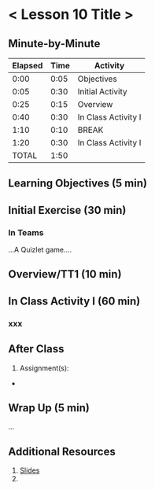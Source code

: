 # < Lesson 10 Title >

<!-- INSTRUCTOR NOTES:
1) For Iniital Exercise:
- Quizlet game location is:
https://quizlet.com/_6u0szm

2)  -->


## Minute-by-Minute

| **Elapsed** | **Time**  | **Activity**              |
| ----------- | --------- | ------------------------- |
| 0:00        | 0:05      | Objectives                |
| 0:05        | 0:30      | Initial Activity          |
| 0:25        | 0:15      | Overview                  |
| 0:40        | 0:30      | In Class Activity I       |
| 1:10        | 0:10      | BREAK                     |
| 1:20        | 0:30      | In Class Activity I       |
| TOTAL       | 1:50      |                           |


## Learning Objectives (5 min)

<!-- 1. Identify use cases of Operations with dependencies.
1. Implement dependencies.
1. Review Operations by implementing a solution in a project. -->

## Initial Exercise (30 min)

### In Teams

...A Quizlet game....


<!-- INSTRUCTOR NOTES:
1) For Iniital Exercise:
- Quizlet game location is:
https://quizlet.com/_6u0szm
 -->


## Overview/TT1 (10 min)



## In Class Activity I (60 min)

### xxx


## After Class

1. Assignment(s):
-
<!-- - For next class, bring your plan for the final project. This is important since we have two weeks left in the term. -->

## Wrap Up (5 min)

...
<!-- - You pair programmed today's exercise. Make sure both of you get a working copy of the project. -->

## Additional Resources

1. [Slides]()
2. []()
